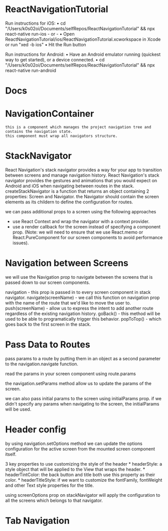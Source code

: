 # ReactNavigationTutorial
Run instructions for iOS: • cd "/Users/k0s02oi/Documents/selfRepos/ReactNavigationTutorial" && npx react-native run-ios - or - • Open ReactNavigationTutorial/ios/ReactNavigationTutorial.xcworkspace in Xcode or run "xed -b ios" • Hit the Run button

Run instructions for Android: • Have an Android emulator running (quickest way to get started), or a device connected. • cd "/Users/k0s02oi/Documents/selfRepos/ReactNavigationTutorial" && npx react-native run-android

# Docs

# NavigationContainer
    this is a component which manages the project navigation tree and contains the navigation state. 
    this component must wrap all navigators structure.
    
# StackNavigator
React Navigation's stack navigator provides a way for your app to transition between screens and manage navigation history. React Navigation's stack navigator provides the gestures and animations that you would expect on Android and iOS when navigating between routes in the stack. createStackNavigator is a function that returns an object containing 2 properties: Screen and Navigator. the Navigator should contain the screen elements as its childern to define the configuration for routes.

we can pass additional props to a screen using the following approaches

   * use React Context and wrap the navigator with a context provider.
   * use a render callback for the screen instead of specifying a component prop. (Note: we will need to ensure that we use React.memo or React.PureComponent for our screen components to avoid performance issues). 

# Navigation between Screens
we will use the Navigation prop to navigate between the screens that is passed down to our screen components.

navigation - this prop is passed in to every screen component in stack navigator.
navigate(screenName) - we call this function on navigation prop with the name of the route that we'd like to move the user to.
push(screenName) - allow us to express the intent to add another route regardless of the existing navigation history.
goBack() - this method will be used to be able to programatically trigger this behavior.
popToTop() - which goes back to the first screen in the stack.

# Pass Data to Routes
pass params to a route by putting them in an object as a second parameter to the navigation.navigate function.

read the params in your screen component using route.params

the navigation.setParams method allow us to update the params of the screen.

we can also pass initial params to the screen using initialParams prop. if we didn't specify any params when navigating to the screen, the initialParams will be used.

# Header config
by using navigation.setOptions method we can update the options configuration for the active screen from the mounted screen component itself.

3 key properties to use customizing the style of the header
    * headerStyle: a style object that will be applied to the View that wraps the header.
    * headerTintColor:  the back button and title both use this property as their color. 
    * headerTitleStyle: if we want to customize the fontFamily, fontWeight and other Text style properties for the title.
    
using screenOptions prop on stackNavigator will apply the configuration to all the screens which belongs to that navigator.

# Tab Navigation




 
